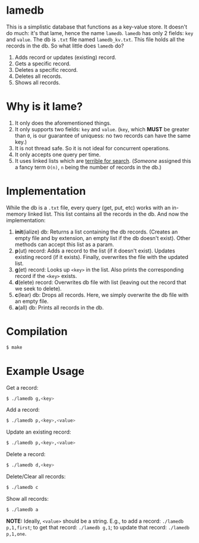 # lamedb
This is a simplistic database that functions as a key-value store. It doesn't do much: it's that lame, hence the name `lamedb`. `lamedb` has only 2 fields: `key` and `value`. The db is `.txt` file named `lamedb_kv.txt`. This file holds all the records in the db. So what little does `lamedb` do?
1. Adds record or updates (existing) record.
2. Gets a specific record.
3. Deletes a specific record.
4. Deletes all records.
5. Shows all records.

# Why is it lame?
1. It only does the aforementioned things.
2. It only supports two fields: `key` and `value`. (`key`, which **MUST** be greater than `0`, is our guarantee of uniquess: no two records can have the same key.)
3. It is not thread safe. So it is not ideal for concurrent operations. 
4. It only accepts one query per time.
5. It uses linked lists which are [terrible for search](https://en.wikipedia.org/wiki/Linked_list#Speeding_up_search). (*Someone* assigned this a fancy term `O(n)`, `n` being the number of records in the db.)

# Implementation
While the db is a `.txt` file, every query (get, put, etc) works with an in-memory linked list. This list contains all the records in the db. And now the implementation:
1. **init**(ialize) db: Returns a list containing the db records. (Creates an empty file and by extension, an empty list if the db doesn't exist). Other methods can accept this list as a param.
2. **p**(ut) record: Adds a record to the list (if it doesn't exist). Updates existing record (if it exists). Finally, overwrites the file with the updated list.
3. **g**(et) record: Looks up `<key>` in the list. Also prints the corresponding record if the `<key>` exists.
4. **d**(elete) record: Overwrites db file with list (leaving out the record that we seek to delete).
5. **c**(lear) db: Drops all records. Here, we simply overwrite the db file with an empty file.
6. **a**(all) db: Prints all records in the db.

# Compilation
```sh
$ make
```
# Example Usage
Get a record:
```sh
$ ./lamedb g,<key>
```
Add a record:
```sh
$ ./lamedb p,<key>,<value>
```
Update an existing record:
```sh
$ ./lamedb p,<key>,<value>
```
Delete a record:
```sh
$ ./lamedb d,<key>
```
Delete/Clear all records:
```sh
$ ./lamedb c
```
Show all records:
```sh
$ ./lamedb a
```

**NOTE:** Ideally, `<value>` should be a string. E.g., to add a record: `./lamedb p,1,first`; to get that record: `./lamedb g,1`; to update that record: `./lamedb p,1,one`.

